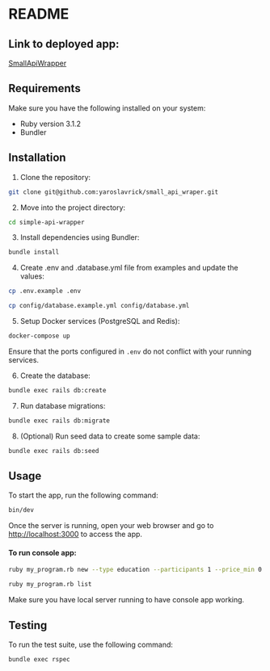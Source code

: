 # README

## Link to deployed app:

[SmallApiWrapper](https://smallapiwraper-production.up.railway.app/)

## Requirements

Make sure you have the following installed on your system:

- Ruby version 3.1.2
- Bundler

## Installation

1. Clone the repository:

```bash
git clone git@github.com:yaroslavrick/small_api_wraper.git
```

2. Move into the project directory:

```bash
cd simple-api-wrapper
```

3. Install dependencies using Bundler:

```bash
bundle install
```

4. Create .env and .database.yml file from examples and update the values:

```bash
cp .env.example .env
```

```bash
cp config/database.example.yml config/database.yml
```

5. Setup Docker services (PostgreSQL and Redis):

```bash
docker-compose up
```

Ensure that the ports configured in `.env` do not conflict with your running services.

6. Create the database:

```bash
bundle exec rails db:create
```

7. Run database migrations:

```bash
bundle exec rails db:migrate
```

8. (Optional) Run seed data to create some sample data:

```bash
bundle exec rails db:seed
```

## Usage

To start the app, run the following command:

```bash
bin/dev
```

Once the server is running, open your web browser and go to <http://localhost:3000> to access the app.

#### To run console app:

```zsh
ruby my_program.rb new --type education --participants 1 --price_min 0.1 --price_max 30 --accessibility_min 0.1 --accessibility_max 0.5
```

```zsh
ruby my_program.rb list
```

Make sure you have local server running to have console app working.

## Testing

To run the test suite, use the following command:

```bash
bundle exec rspec
```
